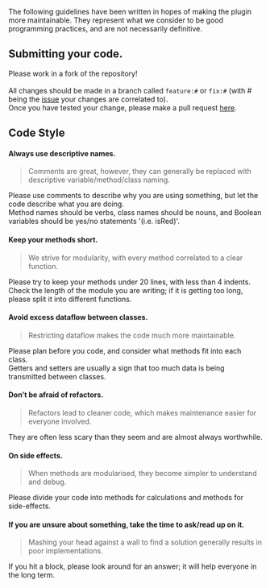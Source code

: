 The following guidelines have been written in hopes of making the plugin more maintainable.<md>
They represent what we consider to be good programming practices, and are not necessarily definitive.<md>

## Submitting your code.
Please work in a fork of the repository!<br><br>
All changes should be made in a branch called `feature:#` or `fix:#` (with # being the [issue](https://github.com/the-lockedcraft-legacy-organization/Stargate-Bukkit/issues) your changes are correlated to).<br>
Once you have tested your change, please make a pull request [here](https://github.com/the-lockedcraft-legacy-organization/Stargate-Bukkit/pulls).
## Code Style
#### Always use descriptive names.
> Comments are great, however, they can generally be replaced with descriptive variable/method/class naming.
  
Please use comments to describe why you are using something, but let the code describe what you are doing.<br>Method names should be verbs, class names should be nouns, and Boolean variables should be yes/no statements '(i.e. isRed)'.
#### Keep your methods short.
> We strive for modularity, with every method correlated to a clear function.
  
Please try to keep your methods under 20 lines, with less than 4 indents.<br>Check the length of the module you are writing; if it is getting too long, please split it into different functions.
#### Avoid excess dataflow between classes.
> Restricting dataflow makes the code much more maintainable.
  
Please plan before you code, and consider what methods fit into each class.<br>Getters and setters are usually a sign that too much data is being transmitted between classes.
#### Don’t be afraid of refactors.
> Refactors lead to cleaner code, which makes maintenance easier for everyone involved.
  
They are often less scary than they seem and are almost always worthwhile.
#### On side effects.
> When methods are modularised, they become simpler to understand and debug.
  
Please divide your code into methods for calculations and methods for side-effects.
#### If you are unsure about something, take the time to ask/read up on it.
> Mashing your head against a wall to find a solution generally results in poor implementations.
  
If you hit a block, please look around for an answer; it will help everyone in the long term.

